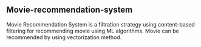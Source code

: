 ## Movie-recommendation-system
Movie Recommendation System is a filtration strategy using content-based filtering for recommending movie using ML algorithms. Movie can be recommended by using vectorization method. 
